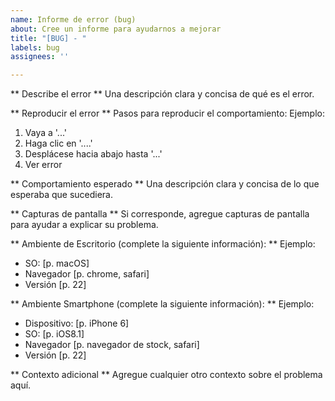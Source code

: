 ```yaml
---
name: Informe de error (bug)
about: Cree un informe para ayudarnos a mejorar
title: "[BUG] - "
labels: bug
assignees: ''

---
```


** Describe el error **
Una descripción clara y concisa de qué es el error.

** Reproducir el error **
Pasos para reproducir el comportamiento:
Ejemplo:
1. Vaya a '...'
2. Haga clic en '....'
3. Desplácese hacia abajo hasta '...'
4. Ver error

** Comportamiento esperado **
Una descripción clara y concisa de lo que esperaba que sucediera.

** Capturas de pantalla **
Si corresponde, agregue capturas de pantalla para ayudar a explicar su problema.

** Ambiente de Escritorio (complete la siguiente información): **
Ejemplo:
  - SO: [p. macOS]
  - Navegador [p. chrome, safari]
  - Versión [p. 22]

** Ambiente Smartphone (complete la siguiente información): **
Ejemplo:
  - Dispositivo: [p. iPhone 6]
  - SO: [p. iOS8.1]
  - Navegador [p. navegador de stock, safari]
  - Versión [p. 22]

** Contexto adicional **
Agregue cualquier otro contexto sobre el problema aquí.
